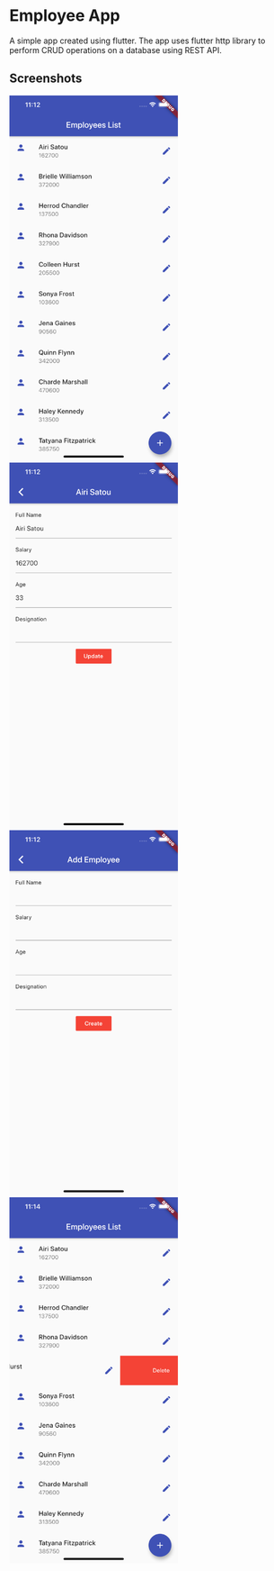 # Employee App

A simple app created using flutter. The app uses flutter http library to perform CRUD operations on a database using REST API.

## Screenshots
<p float="left">
<img src="screenshots/home_screen.png" width="300" />
<img src="screenshots/edit_employee.png" width="300" />
<img src="screenshots/add_employee.png" width="300" />
  <img src="screenshots/delete_employee.png" width="300"/>
</p>
